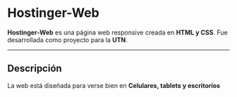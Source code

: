 # Hostinger-Web

**Hostinger-Web** es una página web responsive creada en **HTML y CSS**. Fue desarrollada como proyecto para la **UTN**.

---

## Descripción

La web está diseñada para verse bien en **Celulares, tablets y escritorios**
